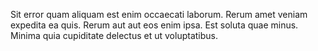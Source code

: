 Sit error quam aliquam est enim occaecati laborum. Rerum amet veniam expedita ea quis. Rerum aut aut eos enim ipsa. Est soluta quae minus. Minima quia cupiditate delectus et ut voluptatibus.